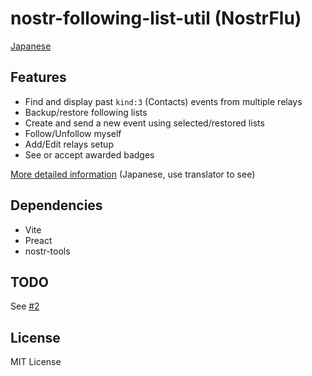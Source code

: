 # nostr-following-list-util (NostrFlu)

[Japanese](READMEja.md)

## Features

- Find and display past `kind:3` (Contacts) events from multiple relays
- Backup/restore following lists
- Create and send a new event using selected/restored lists
- Follow/Unfollow myself
- Add/Edit relays setup
- See or accept awarded badges

[More detailed information](https://scrapbox-reader.vercel.app/nostr/NostrFlu%E3%81%AE%E4%BB%95%E6%A7%98)
(Japanese, use translator to see)

## Dependencies

- Vite
- Preact
- nostr-tools

## TODO

See [#2](https://github.com/heguro/nostr-following-list-util/issues/2)

## License

MIT License
